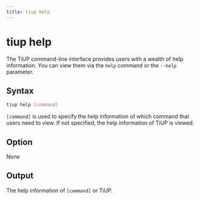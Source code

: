 ```yaml
---
title: tiup help
---
```


# tiup help

The TiUP command-line interface provides users with a wealth of help information. You can view them via the `help` command or the `--help` parameter.

## Syntax

```sh
tiup help [command]
```

`[command]` is used to specify the help information of which command that users need to view. If not specified, the help information of TiUP is viewed.

## Option

None

## Output

The help information of `[command]` or TiUP.